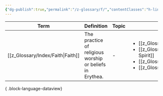```yaml
---
{"dg-publish":true,"permalink":"/z-glossary/f/","contentClasses":"h-line hr-no-icon","tags":["GlossaryIndex/Letter"],"dgShowInlineTitle":true,"noteIcon":""}
---
```




| Term                                 | Definition                                               | Topic | Related                                                                                                                                                                                               |
| ------------------------------------ | -------------------------------------------------------- | ----- | ----------------------------------------------------------------------------------------------------------------------------------------------------------------------------------------------------- |
| [[z_Glossary/Index/Faith\|Faith]] | The practice of religious worship or beliefs in Erythea. | \-    | <ul><li>[[z_Glossary/aether.md\\|aether]]</li><li>[[z_Glossary/Great Spirit.md\\|Great Spirit]]</li><li>[[z_Glossary/Lifestream.md\\|Lifestream]]</li><li>[[z_Glossary/spirit.md\\|spirit]]</li></ul> |

{ .block-language-dataview}
